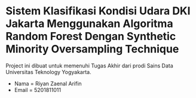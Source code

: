 # Sistem Klasifikasi Kondisi Udara DKI Jakarta Menggunakan Algoritma Random Forest Dengan Synthetic Minority Oversampling Technique
Project ini dibuat untuk memenuhi Tugas Akhir dari prodi Sains Data Universitas Teknology Yogyakarta. 
- Nama  = Riyan Zaenal Arifin
- Email = 5201811011
